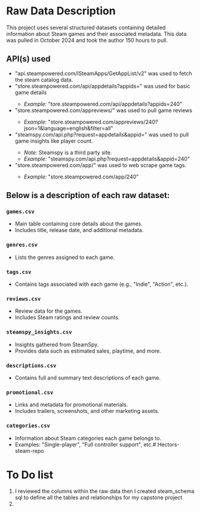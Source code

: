 # Raw Data Description

This project uses several structured datasets containing detailed information about Steam games and their associated metadata. 
This data was pulled in October 2024 and took the author 150 hours to pull.
## API(s) used
- "api.steampowered.com/ISteamApps/GetAppList/v2" was used to fetch the steam catalog data.
- "store.steampowered.com/api/appdetails?appids=<appid>" was used for basic game details
  - *Example:* "tore.steampowered.com/api/appdetails?appids=240"
- "store.steampowered.com/appreviews/<appid>" was used to pull game reviews
  - *Example:* "store.steampowered.com/appreviews/240?json=1&language=english&filter=all"
- "steamspy.com/api.php?request=appdetails&appid=<APPID>" was used to pull game insights like player count. 
  - *Note:* Steamspy is a third party site.
  - *Example:* "steamspy.com/api.php?request=appdetails&appid=240"
- "store.steampowered.com/app/<APPID>" was used to web scrape game tags.
  - *Example:* "store.steampowered.com/app/240"

## Below is a description of each raw dataset:

### `games.csv`
- Main table containing core details about the games.
- Includes title, release date, and additional metadata.

### `genres.csv`
- Lists the genres assigned to each game.

### `tags.csv`
- Contains tags associated with each game (e.g., "Indie", "Action", etc.).

### `reviews.csv`
- Review data for the games.
- Includes Steam ratings and review counts.

### `steamspy_insights.csv`
- Insights gathered from SteamSpy.
- Provides data such as estimated sales, playtime, and more.

### `descriptions.csv`
- Contains full and summary text descriptions of each game.

### `promotional.csv`
- Links and metadata for promotional materials.
- Includes trailers, screenshots, and other marketing assets.

### `categories.csv`
- Information about Steam categories each game belongs to.
- Examples: "Single-player", "Full controller support", etc.# Hectors-steam-repo


# To Do list #


1. I reviewed the columns within the raw data then I created steam_schema sql to define all the tables and relationships for my capstone project
2. 